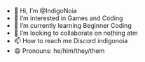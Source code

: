 - 👋 Hi, I’m @IndigoNoia
- 👀 I’m interested in Games and Coding
- 🌱 I’m currently learning Beginner Coding
- 💞️ I’m looking to collaborate on nothing atm
- 📫 How to reach me Discord indigonoia
- 😄 Pronouns: he/him/they/them


<!---
IndigoNoia/IndigoNoia is a ✨ special ✨ repository because its `README.md` (this file) appears on your GitHub profile.
You can click the Preview link to take a look at your changes.
--->

